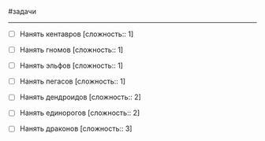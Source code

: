 #задачи

---
- [ ] Нанять кентавров [сложность:: 1]
- [ ] Нанять гномов [сложность:: 1]
- [ ] Нанять эльфов [сложность:: 1]
- [ ] Нанять пегасов [сложность:: 1]
- [ ] Нанять дендроидов [сложность:: 2]
- [ ] Нанять единорогов [сложность:: 2]
- [ ] Нанять драконов [сложность:: 3]


